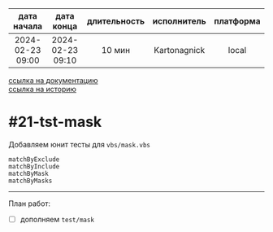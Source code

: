 |   дата начала    |    дата конца    | длительность | исполнитель  | платформа |
|:----------------:|:----------------:|:------------:|:------------:|:---------:|
| 2024-02-23 09:00 | 2024-02-23 09:10 |    10 мин    | Kartonagnick |   local   |

[ссылка на документацию](../docs.md)  
[ссылка на историю](../history.md#-v021-tst)  

#21-tst-mask
============
Добавляем юнит тесты для `vbs/mask.vbs`  

```vbs
matchByExclude
matchByInclude
matchByMask
matchByMasks
```

--------------------------------------------------------------------------------

План работ:  
  - [ ] дополняем `test/mask`  

